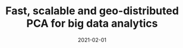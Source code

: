 ---
title: "Fast, scalable and geo-distributed PCA for big data analytics"
collection: publications
permalink: /publication/2021-tallnwide
date: 2021-02-01
venue: 'Elsevier Journal on Information Systems, Elsevier'
paperurl: '/files/pdf/research/tallnwide.pdf'
link: 'https://www.sciencedirect.com/science/article/abs/pii/S0306437920301526?via%3Dihub'
code: 'https://github.com/tmadnan10/TallnWide'
github: 'https://github.com/tmadnan10/TallnWide'
citation: 'TM Tariq Adnan, Md Mehrab Tanjim, and Muhammad Abdullah Adnan. “Fast, scalable and geo- distributed PCA for big data analytics”. Elsevier Journal on Information Systems, Elsevier, Vol 98, Article 101710, 2021.'
---